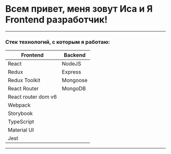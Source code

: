 # Всем привет, меня зовут Иса и Я Frontend разработчик!

-----------------------------------------------
### Стек технологий, с которым я работаю:

| Frontend      | Backend  |
| ------------- | -------- |
| React         | NodeJS   |
| Redux         | Express  |
| Redux Toolkit | Mongoose |
| React Router  | MongoDB  |
| React router dom v6
| Webpack
| Storybook
| TypeScript
| Material UI
| Jest


---------------------------------------



